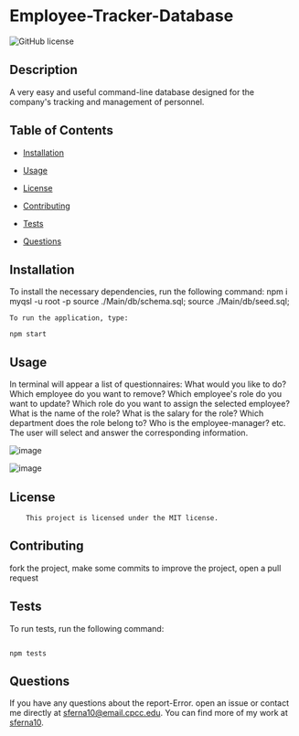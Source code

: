 # Employee-Tracker-Database

![GitHub license](https://img.shields.io/badge/license-MIT-blue.svg)

## Description

A very easy and useful command-line database designed for the company's tracking and management of personnel.

## Table of Contents

* [Installation](#installation)
* [Usage](#usage)

* [License](#license)

* [Contributing](#contributing)
* [Tests](#test)
* [Questions](#questions)

## Installation

To install the necessary dependencies, run the following command:
npm i
myqsl -u root -p
source ./Main/db/schema.sql;
source ./Main/db/seed.sql;

```
To run the application, type:

npm start

```

## Usage


In terminal will appear a list of questionnaires: What would you like to do? Which employee do you want to remove?  Which employee's role do you want to update? Which role do you want to assign the selected employee? What is the name of the role? What is the salary for the role? Which department does the role belong to? Who is the employee-manager? etc. The user will select and answer the corresponding information.

![image](https://github.com/sferna10/Employee-Tracker-Database/assets/139423719/b1442fd6-dc8c-4f2a-bda4-748e65a5a074)

![image](https://github.com/sferna10/Employee-Tracker-Database/assets/139423719/2189f5ee-63b3-44db-b867-9a363d1625e9)
## License 
    
        This project is licensed under the MIT license.

## Contributing

fork the project, make some commits to improve the project, open a pull request

## Tests

To run tests, run the following command:
```

npm tests
```

## Questions

If you have any questions about the report-Error. open an issue or contact me  directly at sferna10@email.cpcc.edu. You can find more of my work at [sferna10](https://github.com/sferna10/).
